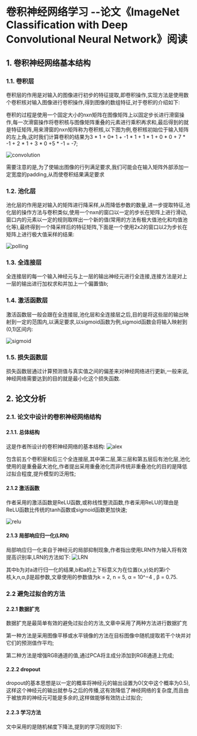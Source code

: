 # 卷积神经网络学习 --论文《ImageNet Classification with Deep Convolutional Neural Network》阅读


## 1. 卷积神经网络基本结构
### 1.1. 卷积层
卷积层的作用是对输入的图像进行初步的特征提取,即卷积操作,实现方法是使用数个卷积核对输入图像进行卷积操作,得到图像的数组特征,对于卷积的介绍如下:

卷积的过程是使用一个固定大小的nxn矩阵在图像矩阵上以固定步长进行滑窗操作,每一次滑窗操作将卷积核与图像矩阵重叠的元素进行乘积再求和,最后得到的就是特征矩阵,用来滑窗的nxn矩阵称为卷积核,以下图为例,卷积核初始位于输入矩阵的左上角,这时我们计算卷积的结果为3 * 1 + 0* 1 + -1 * 1 + 1 * 1 + 0 * 0 + 7 * -1 + 2 * 1 + 3 * 0 +5 * -1 = -7;

![convolution](https://cdn-images-1.medium.com/max/1600/1*7S266Kq-UCExS25iX_I_AQ.png)

需要注意的是,为了使输出图像的行列满足要求,我们可能会在输入矩阵外部添加一定宽度的padding,从而使卷积结果满足要求


### 1.2. 池化层
池化层的作用是对输入的矩阵进行降采样,从而降低参数的数量,进一步提取特征,池化层的操作方法与卷积类似,使用一个nxn的窗口以一定的步长在矩阵上进行滑动,窗口内的元素以一定的规则取样出一个新的值(常用的方法有极大值池化和均值池化等),最终得到一个降采样后的特征矩阵,下面是一个使用2x2的窗口以2为步长在矩阵上进行极大值采样的结果:

![polling](https://upload.wikimedia.org/wikipedia/commons/thumb/e/e9/Max_pooling.png/471px-Max_pooling.png)

### 1.3. 全连接层
全连接层的每一个输入神经元与上一层的输出神经元进行全连接,连接方法是对上一层的输出进行加权求和并加上一个偏置值b;

### 1.4. 激活函数层
激活函数层一般会跟在全连接层,池化层和全连接层之后,目的是将这些层的输出映射到一定的范围内,以满足要求,以sigmoid函数为例,sigmoid函数会将输入映射到(0,1)区间内:

![sigmoid](https://upload.wikimedia.org/wikipedia/commons/thumb/8/88/Logistic-curve.svg/330px-Logistic-curve.svg.png)

### 1.5. 损失函数层
损失函数层通过计算预测值与真实值之间的偏差来对神经网络进行更新,一般来说,神经网络需要达到的目的就是最小化这个损失函数.

## 2. 论文分析
### 2.1. 论文中设计的卷积神经网络结构
#### 2.1.1. 总体结构
这是作者所设计的卷积神经网络的基本结构:
![alex](https://cdn-images-1.medium.com/max/1600/1*qyc21qM0oxWEuRaj-XJKcw.png)

包含前五个卷积层和后三个全连接层,其中第二层,第三层和第五层后有池化层,池化使用的是重叠最大池化,作者提出采用重叠池化而非传统非重叠池化的目的是降低过拟合程度,提升模型的泛用性;

#### 2.1.2 激活函数
作者采用的激活函数是ReLU函数,或称线性整流函数,作者采用ReLU的理由是ReLU函数比传统的tanh函数或sigmoid函数更加快速;

![relu](https://upload.wikimedia.org/wikipedia/commons/thumb/c/c9/Ramp_function.svg/1920px-Ramp_function.svg.png)

#### 2.1.3 局部响应归一化(LRN)
局部响应归一化来自于神经元的局部抑制现象,作者指出使用LRN作为输入将有效提高识别率,LRN的方法如下:
![LRN](https://img-blog.csdn.net/20180202152857533)

其中b为对a进行归一化的结果,b和a的上下标意义为在位置(x,y)处的第i个核,k,n,α,β是超参数,文章使用的参数值为k = 2, n = 5, α = 10^−4 
,  β = 0.75.

### 2.2 避免过拟合的方法
#### 2.2.1 数据扩充
数据扩充是最简单有效的避免过拟合的方法,文章中采用了两种方法进行数据扩充

第一种方法是采用图像平移或水平镜像的方法在目标图像中随机提取若干个块并对它们的预测值作平均;

第二种方法是增强RGB通道的值,通过PCA将主成分添加到RGB通道上完成;

#### 2.2.2 dropout
dropout的基本思想是以一定的概率将神经元的输出设置为0(文中这个概率为0.5),这样这个神经元的输出就参与之后的传播,这有效降低了神经网络的复杂度,而且由于被放弃的神经元可能是多余的,这样做能够有效防止过拟合;

#### 2.2.3 学习方法
文中采用的是随机梯度下降法,提到的学习规则如下:

